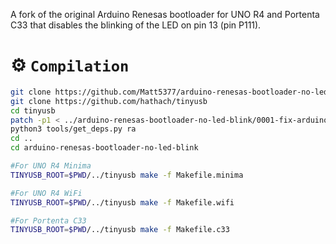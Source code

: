A fork of the original Arduino Renesas bootloader for UNO R4 and Portenta C33 that disables the blinking of the LED on pin 13 (pin P111).

⚙️ `Compilation`
====================================
```bash
git clone https://github.com/Matt5377/arduino-renesas-bootloader-no-led-blink
git clone https://github.com/hathach/tinyusb
cd tinyusb
patch -p1 < ../arduino-renesas-bootloader-no-led-blink/0001-fix-arduino-bootloaders.patch
python3 tools/get_deps.py ra
cd ..
cd arduino-renesas-bootloader-no-led-blink

#For UNO R4 Minima
TINYUSB_ROOT=$PWD/../tinyusb make -f Makefile.minima 

#For UNO R4 WiFi
TINYUSB_ROOT=$PWD/../tinyusb make -f Makefile.wifi

#For Portenta C33
TINYUSB_ROOT=$PWD/../tinyusb make -f Makefile.c33
```
